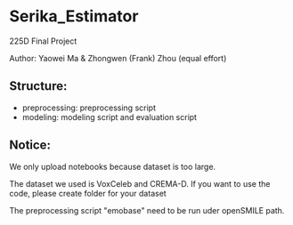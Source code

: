 # Serika_Estimator
225D Final Project

Author: Yaowei Ma & Zhongwen (Frank) Zhou   (equal effort)
## Structure:
- preprocessing: preprocessing script
- modeling: modeling script and evaluation script
## Notice:
We only upload notebooks because dataset is too large.

The dataset we used is VoxCeleb and CREMA-D. If you want to use the code, please create folder for your dataset

The preprocessing script "emobase" need to be run uder openSMILE path.
